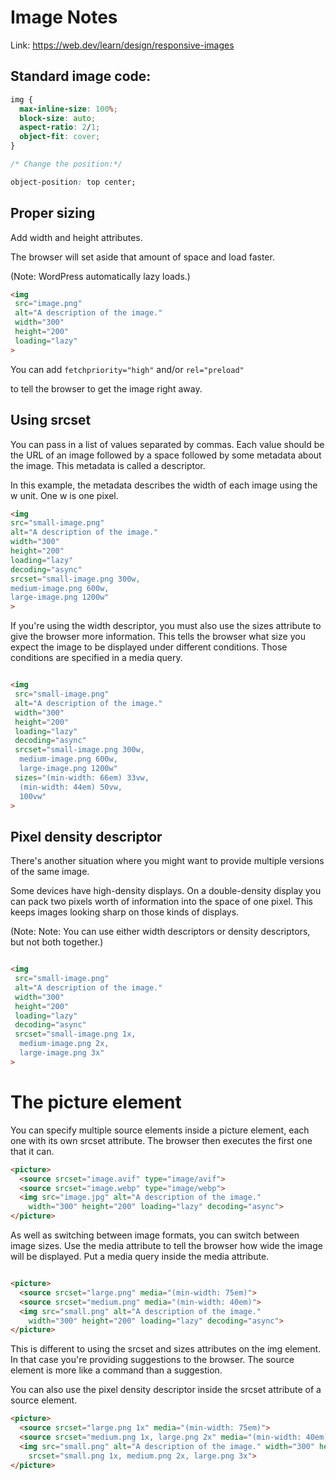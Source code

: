 # Image Notes

Link: https://web.dev/learn/design/responsive-images

## Standard image code:

```css
img {
  max-inline-size: 100%;
  block-size: auto;
  aspect-ratio: 2/1;
  object-fit: cover;
}

/* Change the position:*/

object-position: top center;
```

## Proper sizing

Add width and height attributes. 

The browser will set aside that amount of space and load faster.

(Note: WordPress automatically lazy loads.)

```html
<img
 src="image.png"
 alt="A description of the image."
 width="300"
 height="200"
 loading="lazy"
>
```

You can add `fetchpriority="high"` and/or `rel="preload"`

to tell the browser to get the image right away.

## Using srcset

You can pass in a list of values separated by commas. Each value should be the URL of an image followed by a space followed by some metadata about the image. This metadata is called a descriptor.

In this example, the metadata describes the width of each image using the w unit. One w is one pixel.

```html 
<img
src="small-image.png"
alt="A description of the image."
width="300"
height="200"
loading="lazy"
decoding="async"
srcset="small-image.png 300w,
medium-image.png 600w,
large-image.png 1200w"
>
```

If you're using the width descriptor, you must also use the sizes attribute to give the browser more information. This tells the browser what size you expect the image to be displayed under different conditions. Those conditions are specified in a media query.

```html

<img
 src="small-image.png"
 alt="A description of the image."
 width="300"
 height="200"
 loading="lazy"
 decoding="async"
 srcset="small-image.png 300w,
  medium-image.png 600w,
  large-image.png 1200w"
 sizes="(min-width: 66em) 33vw,
  (min-width: 44em) 50vw,
  100vw"
>

```

## Pixel density descriptor

There's another situation where you might want to provide multiple versions of the same image.

Some devices have high-density displays. On a double-density display you can pack two pixels worth of information into the space of one pixel. This keeps images looking sharp on those kinds of displays.

(Note: Note: You can use either width descriptors or density descriptors, but not both together.)
```html

<img
 src="small-image.png"
 alt="A description of the image."
 width="300"
 height="200"
 loading="lazy"
 decoding="async"
 srcset="small-image.png 1x,
  medium-image.png 2x,
  large-image.png 3x"
>

```

# The picture element

You can specify multiple source elements inside a picture element, each one with its own srcset attribute. The browser then executes the first one that it can.

```html
<picture>
  <source srcset="image.avif" type="image/avif">
  <source srcset="image.webp" type="image/webp">
  <img src="image.jpg" alt="A description of the image." 
    width="300" height="200" loading="lazy" decoding="async">
</picture>
```

As well as switching between image formats, you can switch between image sizes. Use the media attribute to tell the browser how wide the image will be displayed. Put a media query inside the media attribute.

```html

<picture>
  <source srcset="large.png" media="(min-width: 75em)">
  <source srcset="medium.png" media="(min-width: 40em)">
  <img src="small.png" alt="A description of the image." 
    width="300" height="200" loading="lazy" decoding="async">
</picture>

```

This is different to using the srcset and sizes attributes on the img element. In that case you're providing suggestions to the browser. The source element is more like a command than a suggestion.

You can also use the pixel density descriptor inside the srcset attribute of a source element.

```html
<picture>
  <source srcset="large.png 1x" media="(min-width: 75em)">
  <source srcset="medium.png 1x, large.png 2x" media="(min-width: 40em)">
  <img src="small.png" alt="A description of the image." width="300" height="200" loading="lazy" decoding="async"
    srcset="small.png 1x, medium.png 2x, large.png 3x">
</picture>

```